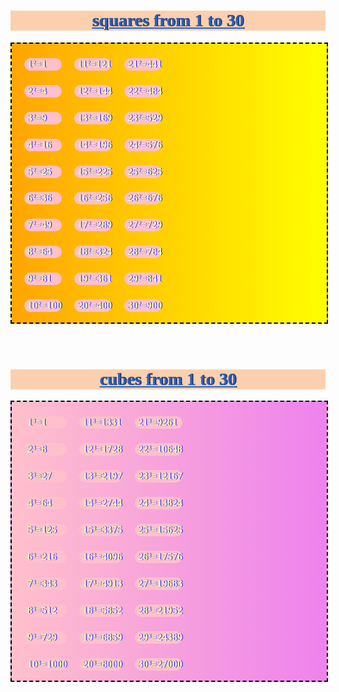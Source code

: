 
<html>
<head>
<meta charset="utf-8" />
<meta name="description" content="squares from 1 to 30 1²  = 1, 2²=4, 3²= 9, 4²=16, 
5²=25, 6² =36 ,.........18²=324, 19²=361." />

<meta http-equiv="Content-Type" content="text/html; " />
<meta name="keywords" content="squares from 1 to 30,cubes from 1 to 30" />
<title>squares from 1 to 30 |cubes from 1 to 30 | 1 se 30 ke squares ✓ </title>

<style type="text/css">
*{
font-family: serif;


}

h1{
background-color: #fcd0ae;
color: #144082;
text-shadow: 1px 0px 1px black;

}

body .sto30{
display: flex;
border: 2px dashed black;
background-image: linear-gradient(to right, orange , yellow);
width: 100%;
height: auto;

}

body .cto30{
display: flex;
border: 2px dashed black;
background-image: linear-gradient(to right, pink , violet);
width: 100%;

color:

}
body h3{
text-shadow: 1px 0px 1px blue ;

background-color: pink ;
color: #fbffb8;
border-radius: 10px;
padding-left: 5px;
}
body h3:hover{
text-shadow: 1px 0px 1px blue ;
outline: 2px solid white;
background-color: white;
color: #850d0d;
border-radius: 10px;
padding-left: 5px;
}


body #s1{
margin-left: 20px;
}
body #s2{
margin-left: 20px;
}
body #s3{
margin-left: 20px;
}


</style>





</head>
<body>
    <center><h1 style="text-decoration: underline; color: #2461c9;">squares from 1 to 30 </h1></center>
     
 <div class="sto30" >
    
 <div id="s1" >
     <h3>1²=1</h3>
     <h3>2²=4</h3>
     <h3>3²=9</h3>
     <h3>4²=16</h3>
     <h3>5²=25</h3>
     <h3>6²=36</h3>
     <h3>7²=49</h3>
     <h3>8²=64</h3>
     <h3>9²=81</h3>
     <h3>10²=100</h3>
</div>
     
     
   <div id="s2" >   
     <h3>11²=121</h3>
     <h3>12²=144</h3>
     <h3>13²=169</h3>
     <h3>14²=196</h3>
     <h3>15²=225</h3>
     <h3>16²=256</h3>
     <h3>17²=289</h3>
     <h3>18²=324</h3>
     <h3>19²=361</h3>
     <h3>20²=400</h3>
  </div>   
   
 <div id="s3" >  
     <h3>21²=441</h3>
     <h3>22²=484</h3>
     <h3>23²=529</h3>
     <h3>24²=576</h3>
     <h3>25²=625</h3>
     <h3>26²=676</h3>
     <h3>27²=729</h3>
     <h3>28²=784</h3>
     <h3>29²=841</h3>
     <h3>30²=900</h3>
  </div>   
 
  
</div>     
<br>
<br>
<!--cubes-->

<center><h1 style="text-decoration: underline; color: #2461c9;">cubes from 1 to 30</h1></center>
     
<div class="cto30" >
    
 <div id="s1" >
     <h3>1³=1</h3>
     <h3>2³=8</h3>
     <h3>3³=27</h3>
     <h3>4³=64</h3>
     <h3>5³=125</h3>
     <h3>6³=216</h3>
     <h3>7³=343</h3>
     <h3>8³=512</h3>
     <h3>9³=729</h3>
     <h3>10³=1000</h3>
</div>
     
     
   <div id="s2" >   
     <h3>11³=1331</h3>
     <h3>12³=1728</h3>
     <h3>13³=2197</h3>
     <h3>14³=2744</h3>
     <h3>15³=3375</h3>
     <h3>16³=4096</h3>
     <h3>17³=4913</h3>
     <h3>18³=5852</h3>
     <h3>19³=6859</h3>
     <h3>20³=8000</h3>
  </div>   
   
 <div id="s3" >  
     <h3>21³=9261</h3>
     <h3>22³=10648</h3>
     <h3>23³=12167</h3>
     <h3>24³=13824</h3>
     <h3>25³=15625</h3>
     <h3>26³=17576</h3>
     <h3>27³=19683</h3>
     <h3>28³=21952</h3>
     <h3>29³=24389</h3>
     <h3>30³=27000</h3>
  </div>   
 
  
</div>     





<br>
<br>
<!--   pecentage fraction 

<center><h2 style=" background-color: #fcd0ae;
color: #144082; text-decoration: underline; "> percentage to fraction from 1 to 20</h2></center>
     
<div style="background-color: grey; padding: 5px 5px 5px 5px;" class="pto20" >
    
 <div id="s1" >
   <center>  <h3>1/1=100%</h3>
     <h3>1/2=50%</h3>
     <h3>1/3=33.33%</h3>
     <h3>1/4= 25%</h3>
     <h3>1/5=20%</h3>
     <h3>1/6=16.66%</h3>
     <h3>1/7= 14.28%</h3>
     <h3>1/8= 12.5%</h3>
     <h3>1/9= 100/9%</h3>
     <h3>1/10=10%</h3></center>
</div>
     
     
   <div id="s2" >   
   <center>
     <h3>1/11= 100/11%</h3>
     <h3>1/12= 25/3%</h3>
     <h3>1/13= </h3>
     <h3>14³=2744</h3>
     <h3>15³=3375</h3>
     <h3>16³=4096</h3>
     <h3>17³=4913</h3>
     <h3>18³=5852</h3>
     <h3>19³=6859</h3>
     <h3>1/20= 5%</h3></center>
  </div>   
   
 
  
</div>     

-->

</body>
</html>
